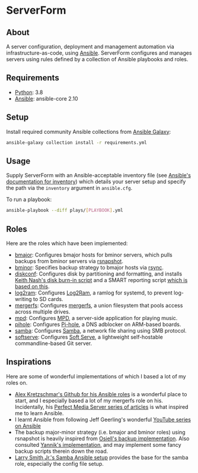 # ServerForm

## About
A server configuration, deployment and management automation via infrastructure-as-code, using [Ansible](https://www.ansible.com). ServerForm configures and manages servers using rules defined by a collection of Ansible playbooks and roles.

## Requirements
- [Python](https://www.python.org): 3.8
- [Ansible](https://www.ansible.com): ansible-core 2.10

## Setup
Install required community Ansible collections from [Ansible Galaxy](https://galaxy.ansible.com/):
```sh
ansible-galaxy collection install -r requirements.yml
```

## Usage
Supply ServerForm with an Ansible-acceptable inventory file (see [Ansible's documentation for inventory](https://docs.ansible.com/ansible/latest/user_guide/intro_inventory.html)) which details your server setup and specify the path via the `inventory` argument in `ansible.cfg`.

To run a playbook:
```sh
ansible-playbook --diff plays/[PLAYBOOK].yml
```

## Roles
Here are the roles which have been implemented:
- [bmajor](https://github.com/njhlai/serverform/tree/main/roles/bmajor): Configures bmajor hosts for bminor servers, which pulls backups from bminor servers via [rsnapshot](https://rsnapshot.org).
- [bminor](https://github.com/njhlai/serverform/tree/main/roles/bminor): Specifies backup strategy to bmajor hosts via [rsync](https://rsync.samba.org).
- [diskconf](https://github.com/njhlai/serverform/tree/main/roles/diskconf): Configures disk by partitioning and formatting, and installs [Keith Nash's disk burn-in script](https://github.com/Spearfoot/disk-burnin-and-testing) and a SMART reporting script [which is based on this](https://www.truenas.com/community/threads/scripts-to-report-smart-zpool-and-ups-status-hdd-cpu-t%C2%B0-hdd-identification-and-backup-the-config.27365/).
- [log2ram](https://github.com/njhlai/serverform/tree/main/roles/log2ram): Configures [Log2Ram](https://github.com/azlux/log2ram), a ramlog for systemd, to prevent log-writing to SD cards.
- [mergerfs](https://github.com/njhlai/serverform/tree/main/roles/mergerfs): Configures [mergerfs](https://github.com/trapexit/mergerfs), a union filesystem that pools access across multiple drives.
- [mpd](https://github.com/njhlai/serverform/tree/main/roles/mpd): Configures [MPD](https://www.musicpd.org/), a server-side application for playing music.
- [pihole](https://github.com/njhlai/serverform/tree/main/roles/pihole): Configures [Pi-hole](https://pi-hole.net), a DNS adblocker on ARM-based boards.
- [samba](https://github.com/njhlai/serverform/tree/main/roles/samba): Configures [Samba](https://www.samba.org), a network file sharing using SMB protocol.
- [softserve](https://github.com/njhlai/serverform/tree/main/roles/softserve): Configures [Soft Serve](https://github.com/charmbracelet/soft-serve), a lightweight self-hostable commandline-based Git server.

## Inspirations
Here are some of wonderful implementations of which I based a lot of my roles on.
- [Alex Kretzschmar's Github for his Ansible roles](https://github.com/IronicBadger/ansible) is a wonderful place to start, and I especially based a lot of my mergerfs role on his. Incidentally, his [Perfect Media Server series of articles](https://blog.linuxserver.io/2019/07/16/perfect-media-server-2019/) is what inspired me to learn Ansible.
- I learnt Ansible from following Jeff Geerling's wonderful [YouTube series on Ansible](https://www.youtube.com/playlist?list=PL2_OBreMn7FplshFCWYlaN2uS8et9RjNG)
- The backup major-minor strategy (i.e. bmajor and bminor roles) using rsnapshot is heavily inspired from [Osiell's backup implementation](https://github.com/osiell/ansible-rsnapshot-master). Also consulted [Yannik's implementation](https://github.com/Yannik/ansible-role-rsnapshot-backup-host), and may implement some fancy backup scripts therein down the road.
- [Larry Smith Jr.'s Samba Ansible setup](https://github.com/mrlesmithjr/ansible-samba) provides the base for the samba role, especially the config file setup.
